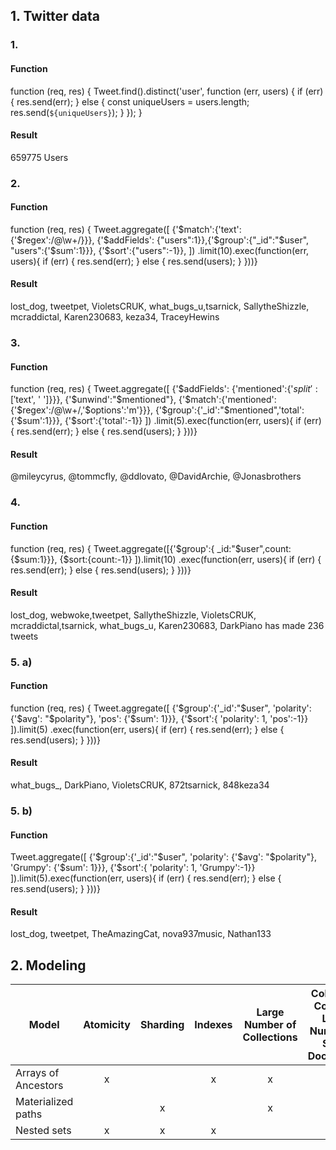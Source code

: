 ## 1. Twitter data

### 1. 
#### Function

function (req, res) {
	Tweet.find().distinct('user', function (err, users) { 
     if (err) {
          res.send(err);
     } else {
     	const uniqueUsers = users.length;
          res.send(`${uniqueUsers}`);
     }
});
}
#### Result

659775 Users

### 2.

#### Function
function (req, res) {
  Tweet.aggregate([
  {'$match':{'text':{'$regex':/@\w+/}}}, {'$addFields': {"users":1}},{'$group':{"_id":"$user", "users":{'$sum':1}}}, {'$sort':{"users":-1}}, ])
  .limit(10).exec(function(err, users){
    if (err) {
      res.send(err);
    } else {
      res.send(users);
    }
  }))}
#### Result
lost_dog, tweetpet, VioletsCRUK, what_bugs_u,tsarnick, SallytheShizzle, mcraddictal, Karen230683, keza34, TraceyHewins


### 3. 
#### Function
function (req, res) {
Tweet.aggregate([
    {'$addFields': {'mentioned':{'$split':['$text', ' ']}}},
    {'$unwind':"$mentioned"}, 
    {'$match':{'mentioned':{'$regex':/@\w+/,'$options':'m'}}}, 
    {'$group':{'_id':"$mentioned",'total':{'$sum':1}}},
    {'$sort':{'total':-1}} ])
      .limit(5).exec(function(err, users){
      if (err) {
      res.send(err);
    } else {
      res.send(users);
    }
    }))}

#### Result
@mileycyrus, @tommcfly, @ddlovato, @DavidArchie, @Jonasbrothers

### 4. 
#### Function
function (req, res) {
  Tweet.aggregate([{'$group':{
    _id:"$user",count:{$sum:1}}},
    {$sort:{count:-1}}
  ]).limit(10)
  .exec(function(err, users){
  if (err) {
      res.send(err);
    } else {
      res.send(users);
    }
    }))}
#### Result
lost_dog, webwoke,tweetpet, SallytheShizzle, VioletsCRUK, mcraddictal,tsarnick, what_bugs_u, Karen230683, DarkPiano has made 236 tweets


### 5. a)
#### Function
function (req, res) {
Tweet.aggregate([
    {'$group':{'_id':"$user", 'polarity': {'$avg': "$polarity"}, 'pos': {'$sum': 1}}},
    {'$sort':{ 'polarity': 1, 'pos':-1}}
]).limit(5)
.exec(function(err, users){
      if (err) {
      res.send(err);
    } else {
      res.send(users);
    }
    }))}
#### Result
what_bugs_, DarkPiano, VioletsCRUK, 872tsarnick, 848keza34

### 5. b)
#### Function
Tweet.aggregate([
    {'$group':{'_id':"$user", 'polarity': {'$avg': "$polarity"}, 'Grumpy': {'$sum': 1}}},
    {'$sort':{ 'polarity': 1, 'Grumpy':-1}}
]).limit(5).exec(function(err, users){
      if (err) {
      res.send(err);
    } else {
      res.send(users);
    }
    }))}

#### Result
lost_dog, tweetpet, TheAmazingCat, nova937music, Nathan133

## 2. Modeling

Model | Atomicity | Sharding |Indexes |Large Number of Collections | Collection Contains Large Number of Small Documents
----|:----:|:----:|:----:|:----:|:----:
Arrays of Ancestors	|x| |x|x| |
Materialized paths  | |x ||x|x|
Nested sets			|x|x|x|| |
